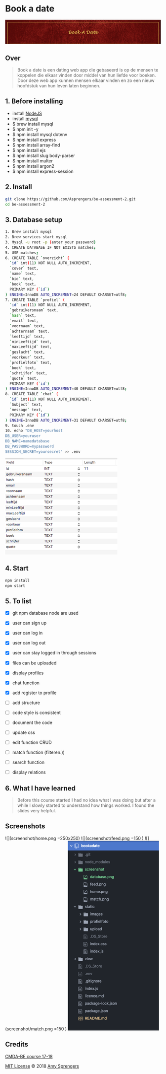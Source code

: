 # Book a date
![](screenshot/slide.png)
## Over
> Book a date is een dating web app die gebaseerd is op de mensen te koppelen die elkaar vinden door middel van hun liefde voor boeken. Door deze web app kunnen mensen elkaar vinden en zo een nieuw hoofdstuk van hun leven laten beginnen.

## 1. Before installing
* install [NodeJS](https://nodejs.org/en/download/)
* install [mysql](https://dev.mysql.com/)
* $ brew install mysql
* $ npm init -y
* $ npm install mysql dotenv
* $ npm install express
* $ npm install array-find
* $ npm install ejs
* $ npm install slug body-parser
* $ npm install multer
* $ npm install argon2
* $ npm install express-session

## 2. Install
``` bash
git clone https://github.com/Asprengers/be-assessment-2.git
cd be-assessment-2

```
## 3. Database setup
``` bash
1. Brew install mysql
2. Brew services start mysql
3. Mysql -u root -p (enter your password)
4. CREATE DATABASE IF NOT EXISTS matches;
5. USE matches;
6. CREATE TABLE `overzicht` (
  `id` int(11) NOT NULL AUTO_INCREMENT,
  `cover` text,
  `name` text,
  `bio` text,
  `book` text,
  PRIMARY KEY (`id`)
) ENGINE=InnoDB AUTO_INCREMENT=24 DEFAULT CHARSET=utf8;
7. CREATE TABLE `profiel` (
  `id` int(11) NOT NULL AUTO_INCREMENT,
  `gebruikersnaam` text,
  `hash` text,
  `email` text,
  `voornaam` text,
  `achternaam` text,
  `leeftijd` text,
  `minLeeftijd` text,
  `maxLeeftijd` text,
  `geslacht` text,
  `voorkeur` text,
  `profielfoto` text,
  `boek` text,
  `schrijfer` text,
  `quote` text,
  PRIMARY KEY (`id`)
) ENGINE=InnoDB AUTO_INCREMENT=40 DEFAULT CHARSET=utf8;
8. CREATE TABLE `chat` (
  `id` int(11) NOT NULL AUTO_INCREMENT,
  `Subject` text,
  `message` text,
  PRIMARY KEY (`id`)
) ENGINE=InnoDB AUTO_INCREMENT=31 DEFAULT CHARSET=utf8;
9. touch .env
10. echo "DB_HOST=yourhost
DB_USER=youruser
DB_NAME=namedatabase
DB_PASSWORD=mypassword
SESSION_SECRET=yoursecret" >> .env
```
![](screenshot/database.png)
## 4. Start
```bash
npm install
npm start
```

## 5. To list
* [x] git npm database node are used
* [x] user can sign up
* [x] user can log in
* [x] user can log out
* [x] user can stay logged in through sessions
* [x] files can be uploaded
* [x] display profiles
* [x] chat function
* [x] add register to profile
* [ ] add structure
* [ ] code style is consistent
* [ ] document the code
* [ ] update css
* [ ] edit function CRUD
* [ ] match function (filteren.))
* [ ] search function
* [ ] display relations


## 6. What I have learned
> Before this course started I had no idea what I was doing but after a while I slowly started to understand how things worked.
I found the slides very helpful.

## Screenshots
![](screenshot/home.png =250x250)
![](screenshot/feed.png =150 )
![](screenshot/match.png =150 )
![](screenshot/setup.png)   

## Credits
[CMDA-BE course 17-18](https://github.com/cmda-be/course-17-18)

[MIT License](https://github.com/Asprengers/be-assessment-2/blob/master/licence.md)  © 2018 [Amy Sprengers](https://github.com/Asprengers)
